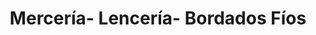 ---
title: "Mercería- Lencería- Bordados Fíos"
url: /combarro/merceria-lenceria-bordados-fios/
shop: ropa
---